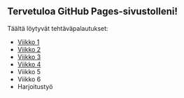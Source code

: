 ## Tervetuloa GitHub Pages-sivustolleni!
Täältä löytyvät tehtäväpalautukset:
- [Viikko 1](vko1.html)
- [Viikko 2](vko2.md)
- [Viikko 3](vko3)
- [Viikko 4](vko4)
- Viikko 5
- Viikko 6
- Harjoitustyö
